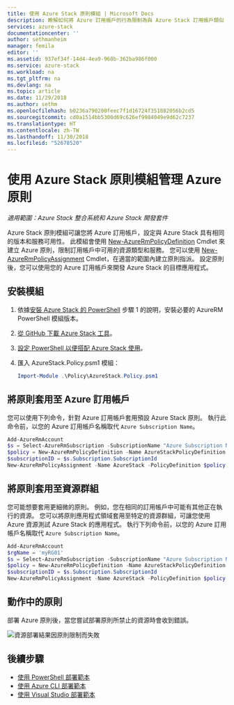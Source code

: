 ```yaml
---
title: 使用 Azure Stack 原則模組 | Microsoft Docs
description: 瞭解如何將 Azure 訂用帳戶的行為限制為與 Azure Stack 訂用帳戶類似
services: azure-stack
documentationcenter: ''
author: sethmanheim
manager: femila
editor: ''
ms.assetid: 937ef34f-14d4-4ea9-960b-362ba986f000
ms.service: azure-stack
ms.workload: na
ms.tgt_pltfrm: na
ms.devlang: na
ms.topic: article
ms.date: 11/29/2018
ms.author: sethm
ms.openlocfilehash: b0236a790200feec7f1d16724f351882056b2cd5
ms.sourcegitcommit: cd0a1514bb5300d69c626ef9984049e9d62c7237
ms.translationtype: HT
ms.contentlocale: zh-TW
ms.lasthandoff: 11/30/2018
ms.locfileid: "52678520"
---
```

# <a name="manage-azure-policy-using-the-azure-stack-policy-module"></a>使用 Azure Stack 原則模組管理 Azure 原則

*適用範圍：Azure Stack 整合系統和 Azure Stack 開發套件*

Azure Stack 原則模組可讓您將 Azure 訂用帳戶，設定與 Azure Stack 具有相同的版本和服務可用性。 此模組會使用 [New-AzureRmPolicyDefinition](/powershell/module/azurerm.resources/new-azurermpolicydefinition) Cmdlet 來建立 Azure 原則，限制訂用帳戶中可用的資源類型和服務。 您可以使用 [New-AzureRmPolicyAssignment](/powershell/module/azurerm.resources/new-azurermpolicyassignment) Cmdlet，在適當的範圍內建立原則指派。 設定原則後，您可以使用您的 Azure 訂用帳戶來開發 Azure Stack 的目標應用程式。

## <a name="install-the-module"></a>安裝模組

1. 依據[安裝 Azure Stack 的 PowerShell](azure-stack-powershell-install.md) 步驟 1 的說明，安裝必要的 AzureRM PowerShell 模組版本。
2. [從 GitHub 下載 Azure Stack 工具](azure-stack-powershell-download.md)。
3. [設定 PowerShell 以便搭配 Azure Stack 使用](azure-stack-powershell-configure-user.md)。
4. 匯入 AzureStack.Policy.psm1 模組：

    ```PowerShell
    Import-Module .\Policy\AzureStack.Policy.psm1
    ```

## <a name="apply-policy-to-azure-subscription"></a>將原則套用至 Azure 訂用帳戶

您可以使用下列命令，針對 Azure 訂用帳戶套用預設 Azure Stack 原則。 執行此命令前，以您的 Azure 訂用帳戶名稱取代 `Azure Subscription Name`。

```PowerShell
Add-AzureRmAccount
$s = Select-AzureRmSubscription -SubscriptionName "Azure Subscription Name"
$policy = New-AzureRmPolicyDefinition -Name AzureStackPolicyDefinition -Policy (Get-AzsPolicy)
$subscriptionID = $s.Subscription.SubscriptionId
New-AzureRmPolicyAssignment -Name AzureStack -PolicyDefinition $policy -Scope /subscriptions/$subscriptionID

```

## <a name="apply-policy-to-a-resource-group"></a>將原則套用至資源群組

您可能想要套用更細微的原則。 例如，您在相同的訂用帳戶中可能有其他正在執行的資源。 您可以將原則應用程式領域套用至特定的資源群組，可讓您使用 Azure 資源測試 Azure Stack 的應用程式。 執行下列命令前，以您的 Azure 訂用帳戶名稱取代 `Azure Subscription Name`。

```PowerShell
Add-AzureRmAccount
$rgName = 'myRG01'
$s = Select-AzureRmSubscription -SubscriptionName "Azure Subscription Name"
$policy = New-AzureRmPolicyDefinition -Name AzureStackPolicyDefinition -Policy (Get-AzsPolicy)
$subscriptionID = $s.Subscription.SubscriptionId
New-AzureRmPolicyAssignment -Name AzureStack -PolicyDefinition $policy -Scope /subscriptions/$subscriptionID/resourceGroups/$rgName
```

## <a name="policy-in-action"></a>動作中的原則

部署 Azure 原則後，當您嘗試部署原則所禁止的資源時會收到錯誤。

![資源部署結果因原則限制而失敗](./media/azure-stack-policy-module/image1.png)

## <a name="next-steps"></a>後續步驟

* [使用 PowerShell 部署範本](azure-stack-deploy-template-powershell.md)
* [使用 Azure CLI 部署範本](azure-stack-deploy-template-command-line.md)
* [使用 Visual Studio 部署範本](azure-stack-deploy-template-visual-studio.md)
